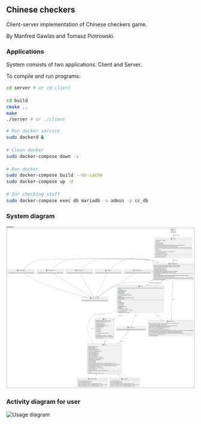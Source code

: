 ## Chinese checkers

Client-server implementation of Chinese checkers game. 

By Manfred Gawlas and Tomasz Piotrowski.

### Applications
System consists of two applications. Client and Server.

To compile and run programs:
```bash
cd server # or cd client

cd build
cmake ..
make
./server # or ./client
```

```bash
# Run docker service
sudo dockerd &

# Clean docker
sudo docker-compose down -v

# Run docker
sudo docker-compose build --no-cache
sudo docker-compose up -d

# For checking stuff
sudo docker-compose exec db mariadb -u admin -p cc_db
```

### System diagram
![System diagram](uml/system.png)

### Activity diagram for user
![Usage diagram](uml/activitydiagram.png)
